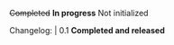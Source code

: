 <s>Completed</s>
<b>In progress</b>
Not initialized

Changelog:
 | 0.1
 <b>Completed and released</b>